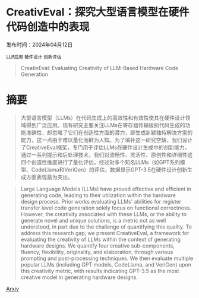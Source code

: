 # CreativEval：探究大型语言模型在硬件代码创造中的表现

发布时间：2024年04月12日

`LLM应用` `硬件设计` `创新评估`

> CreativEval: Evaluating Creativity of LLM-Based Hardware Code Generation

# 摘要

> 大型语言模型（LLMs）在代码生成上的高效性和有效性使其在硬件设计领域得到广泛应用。现有研究主要关注LLMs在寄存器传输级别代码生成的功能准确性，却忽略了它们在创造性方面的潜力，即生成新颖独特解决方案的能力，这一点由于难以量化而鲜为人知。为了填补这一研究空缺，我们设计了CreativeEval框架，专门用于评估LLMs在硬件设计生成中的创新能力。通过一系列提示和后处理技术，我们对流畅性、灵活性、原创性和详细性这四个创造性维度进行了量化评估。经过对多个知名LLMs（如GPT系列模型、CodeLlama和VeriGen）的评估，数据显示GPT-3.5在硬件设计创新生成方面表现最为突出。

> Large Language Models (LLMs) have proved effective and efficient in generating code, leading to their utilization within the hardware design process. Prior works evaluating LLMs' abilities for register transfer level code generation solely focus on functional correctness. However, the creativity associated with these LLMs, or the ability to generate novel and unique solutions, is a metric not as well understood, in part due to the challenge of quantifying this quality.
  To address this research gap, we present CreativeEval, a framework for evaluating the creativity of LLMs within the context of generating hardware designs. We quantify four creative sub-components, fluency, flexibility, originality, and elaboration, through various prompting and post-processing techniques. We then evaluate multiple popular LLMs (including GPT models, CodeLlama, and VeriGen) upon this creativity metric, with results indicating GPT-3.5 as the most creative model in generating hardware designs.

[Arxiv](https://arxiv.org/abs/2404.08806)